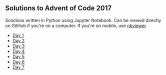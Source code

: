 Solutions to Advent of Code 2017
--------------------------------

Solutions written in Python using Jupyter Notebook. Can be viewed directly on
GitHub if you're on a computer. If you're on mobile, use
[nbviewer](http://nbviewer.jupyter.org/github/yaunj/adventofcode2017/tree/master/)

* [Day 1](aoc1.ipynb)
* [Day 2](aoc2.ipynb)
* [Day 3](aoc3.ipynb)
* [Day 4](aoc4.ipynb)
* [Day 5](aoc5.ipynb)
* [Day 6](aoc6.ipynb)
* [Day 7](aoc7.ipynb)
